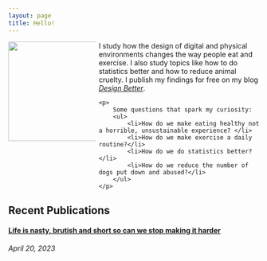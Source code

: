 ```yaml
---
layout: page
title: Hello!
---
```


<base target="_blank">
 
<div style="float:left; width: 35%; margin-right: 5px">
	<img src="{{ site.baseurl }}public/me.jpg" style="width:200px; height:auto" />
</div>

<div style="margin-left: 35%;">
	<p> 
		I study how the design of digital and physical environments changes the way people eat and exercise. I also study topics like how to do statistics better and how to reduce animal cruelty. I publish my findings for free on my blog <a href="https://designbetter.substack.com/"><i>Design Better</i></a>.
	</p>

	<p>
		Some questions that spark my curiosity: 	
		<ul>
			<li>How do we make eating healthy not a horrible, unsustainable experience? </li>
			<li>How do we make exercise a daily routine?</li>
			<li>How do we do statistics better?</li>
			<li>How do we reduce the number of dogs put down and abused?</li>
		</ul>
	</p>
</div> 



## Recent Publications

#### [Life is nasty, brutish and short so can we stop making it harder](https://designbetter.substack.com/p/life-is-nasty-brutish-and-short-so)
*April 20, 2023*
	


